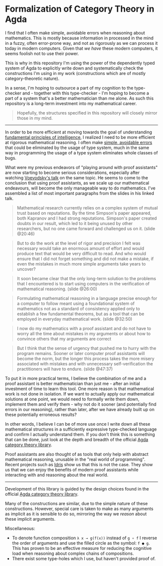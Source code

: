 # Formalization of Category Theory in Agda

I find that I often make simple, avoidable errors when reasoning about mathematics.
This is mostly because information in processed in the mind in a fuzzy, often error-prone way, and not as rigorously as we can process it today in modern computers.
Given that _we have_ these modern computers, it seems foolish not to use their power.

This is why in this repository I'm using the power of the dependently typed system of Agda to explicitly write down and systematically check the constructions I'm using in my work (constructions which are of mostly category-theoretic nature).

In a sense, I'm hoping to outsource a part of my cognition to the type-checker and - together with this type-checker - I'm hoping to become a part of a system that's a better mathematician than me alone.
As such this repository is a long-term investment into my mathematical career.

> Hopefully, the structures specified in this repository will closely mirror those in my mind.

---

In order to be more efficient at moving towards the goal of understanding [fundamental principles of intelligence](https://www.brunogavranovic.com/about.html), I realized I need to be more efficient at rigorous mathematical reasoning. I often make [simple, avoidable errors](https://twitter.com/bgavran3/status/1166852731899957249) that could be eliminated by the usage of type system, much in the same way in programming the usage of a type system eliminates whole classes of bugs.

What were my previous endeavors of "playing around with proof assistants" are now starting to become serious considerations, especially after watching [Voevodsky's talk](https://www.youtube.com/watch?v=E9RiR9AcXeE) on the same topic. He seems to come to the conclusion that using proof assistants, as we scale up our mathematical endeavours, will become the only manageable way to do mathematics. I've assembled a list of most important paragraphs from the slides in his linked talk.

> Mathematical research currently relies on a complex system of mutual trust based on reputations. By the time Simpson's paper appeared, both Kapranov and I had strong reputations. Simpson's paper created doubts in our result, which led to it being unused by other researchers, but no one came forward and challenged us on it. (slide @20:46)

> But to do the work at the level of rigor and precision I felt was necessary would take an enormous amount of effort and would produce text that would be very difficult to read. And who would ensure that I did not forget something and did not make a mistake, if even the mistakes in much more simple arguments take years to uncover? 

> It soon became clear that the only long-term solution to the problems that I encountered is to start using computers in the verification of mathematical reasoning. (slide @26:00)

> Formulating mathematical reasoning in a language precise enough for a computer to follow meant using a foundational system of mathematics not as a standard of consistency applied only to establish a few fundamental theorems, but as a tool that can be employed in everyday mathematical work. (slide @32:50)

> I now do my mathematics with a proof assistant and do not have to worry all the time about mistakes in my arguments or about how to convince others that my arguments are correct

> But I think that the sense of urgency that pushed me to hurry with the program remains. Sooner or later computer proof assistants will become the norm, but the longer this process takes the more misery associated with mistakes and with unnecessary self-verification the practitioners will have to endure. (slide @47:37)

To put it in more practical terms, I believe the combination of me and a proof assistant is better mathematician than just me - after an initial investment of time to learn this tool. 
One more reason is that mathematical work is not done in isolation. If we want to actually apply our mathematical solutions at one point, we would need to formally write them down, implement them and verify them - why not do it sooner (and potentially find errors in our reasoning), rather than later, after we have already built up on these potentially erroneous results?

In other words, I believe I can be of more use once I write down all these mathematical structures in a sufficiently expressive type-checked language and confirm I actually understand them. If you don't think this is something that can be done, just look at the depth and breadth of the official [Agda category theory library](https://github.com/agda/agda-categories/tree/master/Categories).

Proof assistants are also thought of as tools that only help with abstract mathematical reasoning, unusable in the "real world of programming". Recent projects such as [Idris](https://www.youtube.com/watch?v=DRq2NgeFcO0) show us that this is not the case. They show us that we can enjoy the benefits of modern proof assistants while interacting with and reasoning about the real world.

---

Development of this library is guided by the design choices found in the official [Agda category theory library](https://github.com/agda/agda-categories/tree/master/Categories).

Many of the constructions are similar, due to the simple nature of these constructions. However, special care is taken to make as many arguments as implicit as it is sensible to do so, mirroring the way we _reason_ about these implicit arguments. 


Miscellaneous:
* To denote function composition `λ x → g(f(x))` instead of `g ∘ f` I reverse the order of arguments and use the filled circle as the symbol: `f ● g`. This has proven to be an effective measure for reducing the cognitive load when reasoning about complex chains of compositions.
* There exist some type-holes which I use, but haven't provided proof of.
